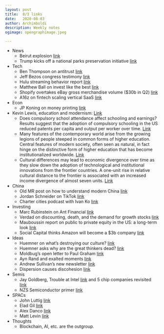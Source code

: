 ```yaml
---
layout: post
title:	8/3 links
date:	2020-08-03
author:	Archimboldi
description: Weekly notes
ogimage: opengraphimage.jpeg

---
```


*   News
    *   Beirut explosion [link](https://www.theguardian.com/world/2020/aug/04/huge-explosion-beirut-lebanon-shatters-windows-rocks-buildings)
    *   Trump kicks off a national parks preservation initiative [link](https://www.whitehouse.gov/briefings-statements/president-donald-j-trump-conserving-restoring-majesty-americas-public-lands/)
*   Tech
    *   Ben Thompson on antitrust [link](https://stratechery.com/2020/antitrust-politics/)
    *   Jeff Bezos congress testimony [link](https://blog.aboutamazon.com/policy/statement-by-jeff-bezos-to-the-u-s-house-committee-on-the-judiciary?utm_source=Benedict%27s+Newsletter&utm_campaign=fd4b395cf7-Benedict%27s+newsletter+free&utm_medium=email&utm_term=0_4999ca107f-fd4b395cf7-70525741)
    *   Hulu streaming behavior report [link](https://advertising.hulu.com/wp-content/uploads/2020/07/Generation-Stream-Unpacking-the-Streaming-Experience.pdf)
    *   Matthew Ball on invest like the best [link](http://investorfieldguide.com/matt-ball-the-future-of-media-movies-the-metaverse-and-more-invest-like-the-best-ep-185/)
    *   Shopify overtakes eBay gross merchandise volume ($30b in Q2) [link](https://www.marketplacepulse.com/articles/shopify-overtakes-ebay?utm_source=Benedict%27s+Newsletter&utm_campaign=fd4b395cf7-Benedict%27s+newsletter+free&utm_medium=email&utm_term=0_4999ca107f-fd4b395cf7-70525741)
    *   A16z on fintech scaling vertical SaaS [link](https://a16z.com/2020/08/04/fintech-scales-vertical-saas/)
*   Econ
    *   JP Koning on money printing [link](https://jpkoning.blogspot.com/2020/07/how-pandemic-has-clogged-global-economy.html)
*   Kevin Lewis, education and modernism: [Link](https://www.nationalaffairs.com/blog/detail/findings-a-daily-roundup/modernism)
    *   Does compulsory school attendance affect schooling and earnings? Results suggest that the adoption of compulsory schooling in the US reduced patents per capita and output per worker over time. [Link](https://sci-hub.tw/10.2307/2937954#)
    *   Many features of the contemporary world arise from the growing legions of people steeped in common forms of higher education. Central features of modern society, often seen as natural, in fact hinge on the distinctive form of higher education that has become institutionalized worldwide. [Link](http://faculty.sites.uci.edu/schofer/files/2011/03/Effects-of-Higher-Education-12.02.16.pdf)
    *   Cultural differences may lead to economic divergence over time as they slow down the adoption of technological and institutional innovations from the frontier countries. A one-unit rise in relative cultural distance to the frontier is associated with an increased income divergence of almost seven units. [Link](https://sci-hub.tw/https://doi.org/10.1016/j.econlet.2020.109348) 
*   China
    *   Old MR post on how to understand modern China [link](https://marginalrevolution.com/marginalrevolution/2017/12/understand-modern-china.html)
    *   Jordan Schneider on TikTok [link](https://www.lawfareblog.com/us-right-worry-about-tiktok)
    *   Charter cities podcast with Ivan Ko [link](https://www.chartercitiesinstitute.org/post/charter-cities-podcast-episode-8-ivan-ko)
*   Investing
    *   Marc Rubinstein on Ant Financial [link](https://netinterest.substack.com/p/ant-financial-the-worlds-largest)
    *   Verdad on discounting, death, and the demand for growth stocks [link](https://mailchi.mp/verdadcap/discounting-death-and-the-demand-for-growth-stocks)
    *   Mauboussin report on public to private equity in the US: a long-term look [link](https://www.morganstanley.com/im/publication/insights/articles/articles_publictoprivateequityintheusalongtermlook_us.pdf?1596549853128)
    *   Social Capital thinks Amazon will become a $3b company [link](https://www.valuewalk.com/wp-content/uploads/2016/05/palihapitiya_sohn.pdf)
*   Ideas
    *   Huemner on what’s destroying our culture? [link](https://fakenous.net/?p=1761)
    *   Huemner asks why are the great thinkers dead? [link](https://fakenous.net/?p=1754)
    *   Moldbug’s open letter to Paul Graham [link](https://graymirror.substack.com/p/open-letter-to-paul-graham)
    *   Ayn Rand and exalted moments [link](http://exaltedmoments.blogspot.com/)
    *   Andrew Sullivan’s new newsletter [link](https://andrewsullivan.substack.com/p/the-roots-of-wokeness)
    *   Dispersion causes discohesion [link](https://www.interfluidity.com/v2/7629.html)
*   Semis
    *   Jay Goldberg, Trouble at Intel [link](https://digitstodollars.com/2020/07/28/trouble-at-intel/) and 5 chip companies revisited [link](https://digitstodollars.com/2020/07/24/5-chip-companies-revisited/)
    *   NZS Semiconductor primer [link](https://www.nzscapital.com/news/semiconductors)
*   SPACs
    *   John Luttig [link](https://luttig.substack.com/p/spac-attack-everything-a-founder)
    *   Elad Gil [link](http://blog.eladgil.com/2020/08/spacs-brief-overview.html)
    *   Alex Danco [link](https://danco.substack.com/p/spac-man-begins)
    *   Matt Levin [link](https://www.bloomberg.com/opinion/articles/2020-07-27/spacs-aren-t-cheaper-than-ipos-yet)
*   Thoughts
    *   Blockchain, AI, etc. are the outgroup.
